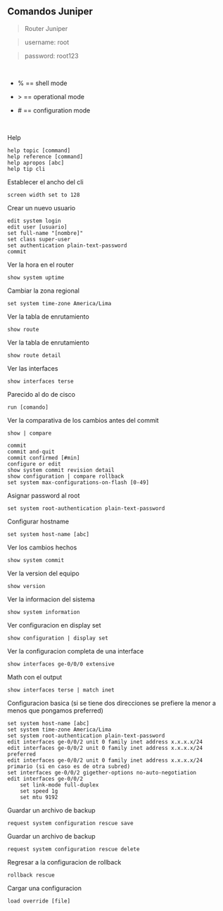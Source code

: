 ## Comandos Juniper

> Router Juniper

> username: root

> password: root123

<br>

- \% == shell mode

- \> == operational mode

- \#  == configuration mode

<br>

Help 

	help topic [command]
	help reference [command]
	help apropos [abc]
	help tip cli

Establecer el ancho del cli 

	screen width set to 128

Crear un nuevo usuario 

	edit system login
	edit user [usuario]
	set full-name "[nombre]"
	set class super-user
	set authentication plain-text-password
	commit

Ver la hora en el router 

	show system uptime

Cambiar la zona regional 

	set system time-zone America/Lima

Ver la tabla de enrutamiento 

	show route

Ver la tabla de enrutamiento 

	show route detail

Ver las interfaces 

	show interfaces terse

Parecido al do de cisco 

	run [comando]

Ver la comparativa de los cambios antes del commit 

	show | compare

	commit
	commit and-quit
	commit confirmed [#min]
	configure or edit
	show system commit revision detail
	show configuration | compare rollback
	set system max-configurations-on-flash [0-49]

Asignar password al root 

	set system root-authentication plain-text-password

Configurar hostname 

	set system host-name [abc]

Ver los cambios hechos 

	show system commit

Ver la version del equipo 

	show version

Ver la informacion del sistema 

	show system information

Ver configuracion en display set 

	show configuration | display set

Ver la configuracion completa de una interface

	show interfaces ge-0/0/0 extensive

Math con el output 

	show interfaces terse | match inet

Configuracion basica  (si se tiene dos direcciones se prefiere la menor a menos que pongamos preferred)

	set system host-name [abc]
	set system time-zone America/Lima
	set system root-authentication plain-text-password
	edit interfaces ge-0/0/2 unit 0 family inet address x.x.x.x/24
	edit interfaces ge-0/0/2 unit 0 family inet address x.x.x.x/24 preferred
	edit interfaces ge-0/0/2 unit 0 family inet address x.x.x.x/24 primario (si en caso es de otra subred)
	set interfaces ge-0/0/2 gigether-options no-auto-negotiation
	edit interfaces ge-0/0/2
		set link-mode full-duplex
		set speed 1g
		set mtu 9192

Guardar un archivo de backup 

	request system configuration rescue save

Guardar un archivo de backup 

	request system configuration rescue delete

Regresar a la configuracion de rollback 

	rollback rescue

Cargar una configuracion 

	load override [file]
